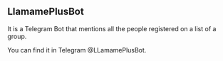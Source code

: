 ## LlamamePlusBot

It is a Telegram Bot that mentions all the people registered on a list of a group.

You can find it in Telegram @LLamamePlusBot.
